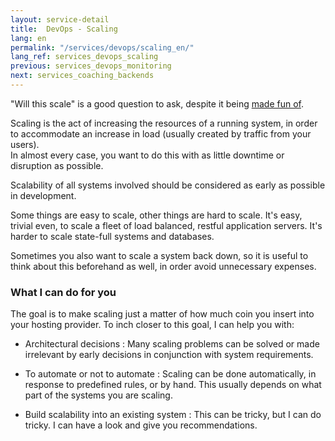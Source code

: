 ```yaml
---
layout: service-detail
title:  DevOps - Scaling
lang: en
permalink: "/services/devops/scaling_en/"
lang_ref: services_devops_scaling
previous: services_devops_monitoring
next: services_coaching_backends
---
```

"Will this scale" is a good question to ask, despite it being [made fun of](https://medium.com/conquering-corporate-america/10-tricks-to-appear-smart-during-meetings-27b489a39d1a).

Scaling is the act of increasing the resources of a running system, in order to accommodate an increase in load (usually created by traffic from your users).  
In almost every case, you want to do this with as little downtime or disruption as possible.


Scalability of all systems involved should be considered as early as possible in development.

Some things are easy to scale, other things are hard to scale. It's easy, trivial even, to scale a fleet of load balanced, restful application servers. It's harder to scale state-full systems and databases.

Sometimes you also want to scale a system back down, so it is useful to think about this beforehand as well, in order avoid unnecessary expenses.

### What I can do for you
The goal is to make scaling just a matter of how much coin you insert into your hosting provider. To inch closer to this goal, I can help you with:
- Architectural decisions
: Many scaling problems can be solved or made irrelevant by early decisions in conjunction with system requirements.

- To automate or not to automate
: Scaling can be done automatically, in response to predefined rules, or by hand. This usually depends on what part of the systems you are scaling.

- Build scalability into an existing system
 : This can be tricky, but I can do tricky. I can have a look and give you recommendations.
